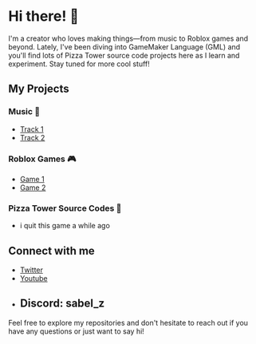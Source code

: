 # Hi there! 👋

I'm a creator who loves making things—from music to Roblox games and beyond. Lately, I've been diving into GameMaker Language (GML) and you'll find lots of Pizza Tower source code projects here as I learn and experiment. Stay tuned for more cool stuff!

## My Projects

### Music 🎵
- [Track 1](https://www.youtube.com/watch?v=-vfDV3XFdRU)
- [Track 2](https://www.youtube.com/watch?v=uXT1D9T0b-0)

### Roblox Games 🎮
- [Game 1](#)
- [Game 2](#)

### Pizza Tower Source Codes 🍕
- i quit this game a while ago

## Connect with me
- [Twitter](https://x.com/SabelSabiez)
- [Youtube](https://www.youtube.com/channel/UCqKNB54GjVylC1mcxlRFMMQ)
- ## Discord: sabel_z

Feel free to explore my repositories and don't hesitate to reach out if you have any questions or just want to say hi!
